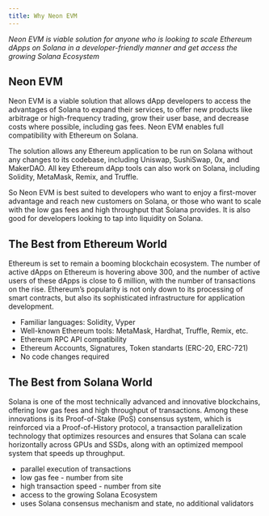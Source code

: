 ```yaml
---
title: Why Neon EVM
---
```


*Neon EVM is viable solution for anyone who is looking to scale Ethereum dApps on Solana in a developer-friendly manner and get access the growing Solana Ecosystem*

## Neon EVM

Neon EVM is a viable solution that allows dApp developers to access the advantages of Solana to expand their services, to offer new products like arbitrage or high-frequency trading, grow their user base, and decrease costs where possible, including gas fees. Neon EVM enables full compatibility with Ethereum on Solana.

The solution allows any Ethereum application to be run on Solana without any changes to its codebase, including Uniswap, SushiSwap, 0x, and MakerDAO. All key Ethereum dApp tools can also work on Solana, including Solidity, MetaMask, Remix, and Truffle.

So Neon EVM is best suited to developers who want to enjoy a first-mover advantage and reach new customers on Solana, or those who want to scale with the low gas fees and high throughput that Solana provides. It is also good for developers looking to tap into liquidity on Solana.

## The Best from Ethereum World

Ethereum is set to remain a booming blockchain ecosystem. The number of active dApps on Ethereum is hovering above 300, and the number of active users of these dApps is close to 6 million, with the number of transactions on the rise. Ethereum’s popularity is not only down to its processing of smart contracts, but also its sophisticated infrastructure for application development.

* Familiar languages: Solidity, Vyper
* Well-known Ethereum tools: MetaMask, Hardhat, Truffle, Remix, etc.
* Ethereum RPC API compatibility
* Ethereum Accounts, Signatures, Token standarts (ERC-20, ERC-721)
* No code changes required

## The Best from Solana World

Solana is one of the most technically advanced and innovative blockchains, offering low gas fees and high throughput of transactions. Among these innovations is its Proof-of-Stake (PoS) consensus system, which is reinforced via a Proof-of-History protocol, a transaction parallelization technology that optimizes resources and ensures that Solana can scale horizontally across GPUs and SSDs, along with an optimized mempool system that speeds up throughput.

* parallel execution of transactions
* low gas fee - number from site
* high transaction speed - number from site
* access to the growing Solana Ecosystem
* uses Solana consensus mechanism and state, no additional validators
